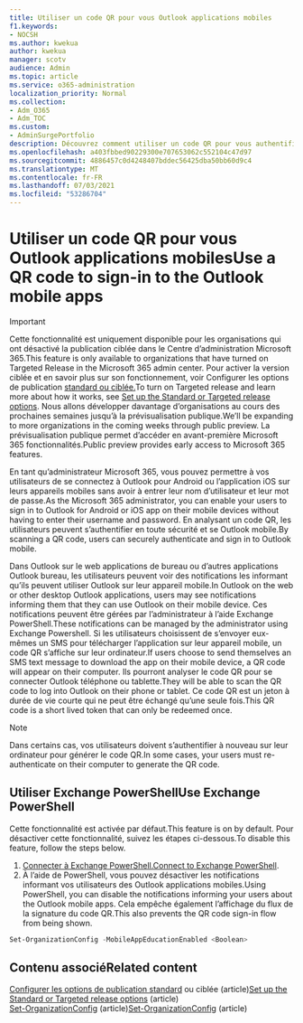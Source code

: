 ```yaml
---
title: Utiliser un code QR pour vous Outlook applications mobiles
f1.keywords:
- NOCSH
ms.author: kwekua
author: kwekua
manager: scotv
audience: Admin
ms.topic: article
ms.service: o365-administration
localization_priority: Normal
ms.collection:
- Adm_O365
- Adm_TOC
ms.custom:
- AdminSurgePortfolio
description: Découvrez comment utiliser un code QR pour vous authentifier et télécharger Outlook mobile.
ms.openlocfilehash: a403fbbed90229300e707653062c552104c47d97
ms.sourcegitcommit: 4886457c0d4248407bddec56425dba50bb60d9c4
ms.translationtype: MT
ms.contentlocale: fr-FR
ms.lasthandoff: 07/03/2021
ms.locfileid: "53286704"
---
```

# <a name="use-a-qr-code-to-sign-in-to-the-outlook-mobile-apps"></a><span data-ttu-id="fe136-103">Utiliser un code QR pour vous Outlook applications mobiles</span><span class="sxs-lookup"><span data-stu-id="fe136-103">Use a QR code to sign-in to the Outlook mobile apps</span></span>

> [!IMPORTANT]
> <span data-ttu-id="fe136-104">Cette fonctionnalité est uniquement disponible pour les organisations qui ont désactivé la publication ciblée dans le Centre d’administration Microsoft 365.</span><span class="sxs-lookup"><span data-stu-id="fe136-104">This feature is only available to organizations that have turned on Targeted Release in the Microsoft 365 admin center.</span></span> <span data-ttu-id="fe136-105">Pour activer la version ciblée et en savoir plus sur son fonctionnement, voir Configurer les options de publication [standard ou ciblée.](release-options-in-office-365.md)</span><span class="sxs-lookup"><span data-stu-id="fe136-105">To turn on Targeted release and learn more about how it works, see [Set up the Standard or Targeted release options](release-options-in-office-365.md).</span></span> <span data-ttu-id="fe136-106">Nous allons développer davantage d’organisations au cours des prochaines semaines jusqu’à la prévisualisation publique.</span><span class="sxs-lookup"><span data-stu-id="fe136-106">We’ll be expanding to more organizations in the coming weeks through public preview.</span></span> <span data-ttu-id="fe136-107">La prévisualisation publique permet d’accéder en avant-première Microsoft 365 fonctionnalités.</span><span class="sxs-lookup"><span data-stu-id="fe136-107">Public preview provides early access to Microsoft 365 features.</span></span>

<span data-ttu-id="fe136-108">En tant qu’administrateur Microsoft 365, vous pouvez permettre à vos utilisateurs de se connectez à Outlook pour Android ou l’application iOS sur leurs appareils mobiles sans avoir à entrer leur nom d’utilisateur et leur mot de passe.</span><span class="sxs-lookup"><span data-stu-id="fe136-108">As the Microsoft 365 administrator, you can enable your users to sign in to Outlook for Android or iOS app on their mobile devices without having to enter their username and password.</span></span> <span data-ttu-id="fe136-109">En analysant un code QR, les utilisateurs peuvent s’authentifier en toute sécurité et se Outlook mobile.</span><span class="sxs-lookup"><span data-stu-id="fe136-109">By scanning a QR code, users can securely authenticate and sign in to Outlook mobile.</span></span>

<span data-ttu-id="fe136-110">Dans Outlook sur le web applications de bureau ou d’autres applications Outlook bureau, les utilisateurs peuvent voir des notifications les informant qu’ils peuvent utiliser Outlook sur leur appareil mobile.</span><span class="sxs-lookup"><span data-stu-id="fe136-110">In Outlook on the web or other desktop Outlook applications, users may see notifications informing them that they can use Outlook on their mobile device.</span></span> <span data-ttu-id="fe136-111">Ces notifications peuvent être gérées par l’administrateur à l’aide Exchange PowerShell.</span><span class="sxs-lookup"><span data-stu-id="fe136-111">These notifications can be managed by the administrator using Exchange Powershell.</span></span> <span data-ttu-id="fe136-112">Si les utilisateurs choisissent de s’envoyer eux-mêmes un SMS pour télécharger l’application sur leur appareil mobile, un code QR s’affiche sur leur ordinateur.</span><span class="sxs-lookup"><span data-stu-id="fe136-112">If users choose to send themselves an SMS text message to download the app on their mobile device, a QR code will appear on their computer.</span></span> <span data-ttu-id="fe136-113">Ils pourront analyser le code QR pour se connecter Outlook téléphone ou tablette.</span><span class="sxs-lookup"><span data-stu-id="fe136-113">They will be able to scan the QR code to log into Outlook on their phone or tablet.</span></span> <span data-ttu-id="fe136-114">Ce code QR est un jeton à durée de vie courte qui ne peut être échangé qu’une seule fois.</span><span class="sxs-lookup"><span data-stu-id="fe136-114">This QR code is a short lived token that can only be redeemed once.</span></span>

> [!NOTE]
> <span data-ttu-id="fe136-115">Dans certains cas, vos utilisateurs doivent s’authentifier à nouveau sur leur ordinateur pour générer le code QR.</span><span class="sxs-lookup"><span data-stu-id="fe136-115">In some cases, your users must re-authenticate on their computer to generate the QR code.</span></span>

## <a name="use-exchange-powershell"></a><span data-ttu-id="fe136-116">Utiliser Exchange PowerShell</span><span class="sxs-lookup"><span data-stu-id="fe136-116">Use Exchange PowerShell</span></span>

<span data-ttu-id="fe136-117">Cette fonctionnalité est activée par défaut.</span><span class="sxs-lookup"><span data-stu-id="fe136-117">This feature is on by default.</span></span> <span data-ttu-id="fe136-118">Pour désactiver cette fonctionnalité, suivez les étapes ci-dessous.</span><span class="sxs-lookup"><span data-stu-id="fe136-118">To disable this feature, follow the steps below.</span></span>

1. <span data-ttu-id="fe136-119">[Connecter à Exchange PowerShell.](/powershell/exchange/connect-to-exchange-online-powershell)</span><span class="sxs-lookup"><span data-stu-id="fe136-119">[Connect to Exchange PowerShell](/powershell/exchange/connect-to-exchange-online-powershell).</span></span>
2. <span data-ttu-id="fe136-120">À l’aide de PowerShell, vous pouvez désactiver les notifications informant vos utilisateurs des Outlook applications mobiles.</span><span class="sxs-lookup"><span data-stu-id="fe136-120">Using PowerShell, you can disable the notifications informing your users about the Outlook mobile apps.</span></span> <span data-ttu-id="fe136-121">Cela empêche également l’affichage du flux de la signature du code QR.</span><span class="sxs-lookup"><span data-stu-id="fe136-121">This also prevents the QR code sign-in flow from being shown.</span></span>

```powershell
Set-OrganizationConfig -MobileAppEducationEnabled <Boolean>
```

## <a name="related-content"></a><span data-ttu-id="fe136-122">Contenu associé</span><span class="sxs-lookup"><span data-stu-id="fe136-122">Related content</span></span>

<span data-ttu-id="fe136-123">[Configurer les options de publication standard](release-options-in-office-365.md) ou ciblée (article)</span><span class="sxs-lookup"><span data-stu-id="fe136-123">[Set up the Standard or Targeted release options](release-options-in-office-365.md) (article)</span></span>\
<span data-ttu-id="fe136-124">[Set-OrganizationConfig](/powershell/module/exchange/set-organizationconfig) (article)</span><span class="sxs-lookup"><span data-stu-id="fe136-124">[Set-OrganizationConfig](/powershell/module/exchange/set-organizationconfig) (article)</span></span>